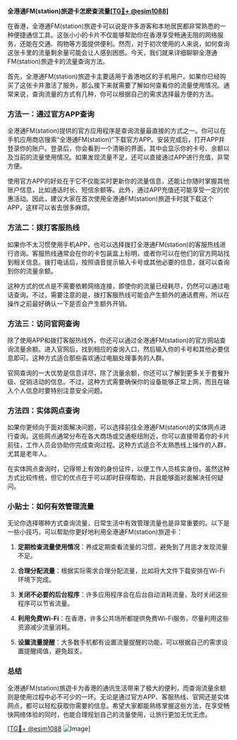 **全港通FM(station)旅遊卡怎麽查流量[[TG💪+ @esim1088](https://t.me/s/esim1088)]**

在香港，全港通FM(station)旅遊卡可以说是许多游客和本地居民都非常熟悉的一种便捷通信工具。这张小小的卡片不仅能够帮助你在香港享受畅通无阻的网络服务，还能在交通、购物等方面提供便利。然而，对于初次使用的人来说，如何查询这张卡里的流量剩余量可能会让人感到困惑。今天，我们就来详细聊聊全港通FM(station)旅遊卡的流量查询方法。

首先，全港通FM(station)旅遊卡主要适用于香港地区的手机用户。如果你已经购买了这张卡并激活了服务，那么接下来就需要了解如何查看你的流量使用情况。通常来说，查询流量的方式有几种，你可以根据自己的需求选择最方便的方法。

### 方法一：通过官方APP查询

全港通FM(station)提供的官方应用程序是查询流量最直接的方式之一。你可以在手机应用商店搜索“全港通FM(station)”下载官方APP。安装完成后，打开APP并登录你的账户。登录后，你会看到一个清晰的界面，其中会显示你的卡号、余额以及当前的流量使用情况。如果发现流量不足，还可以直接通过APP进行充值，非常方便。

使用官方APP的好处在于它不仅能实时更新你的流量信息，还能让你随时掌握其他账户信息，比如通话时长、短信余额等。此外，通过APP充值还可能享受一定的优惠活动。因此，建议大家在首次使用全港通FM(station)旅遊卡时就下载这个APP，这样可以省去很多麻烦。

### 方法二：拨打客服热线

如果你不太习惯使用手机APP，也可以选择拨打全港通FM(station)的客服热线进行咨询。客服热线通常会在你的卡包装盒上标明，或者你可以在他们的官方网站找到相关信息。拨打电话后，按照语音提示输入卡号或其他必要的信息，就可以查询到你的流量余额。

这种方式的优点是不需要依赖网络连接，即使你的流量已经耗尽，仍然可以通过电话查询。不过，需要注意的是，拨打客服热线可能会产生额外的通话费用，所以在操作之前最好确认一下是否会产生额外开销。

### 方法三：访问官网查询

除了使用APP和拨打客服热线外，你还可以通过全港通FM(station)的官方网站查询流量余额。进入官网后，找到相应的查询入口，然后输入你的卡号和其他必要信息即可。这种方式适合那些喜欢通过电脑处理事务的人群。

官网查询的一大优势是信息详尽，除了流量余额，你还可以了解到更多关于套餐升级、促销活动的信息。不过，这种方式需要确保你的设备能够正常上网，而且在输入个人信息时要特别注意安全问题。

### 方法四：实体网点查询

如果你更倾向于面对面解决问题，可以选择前往全港通FM(station)的实体网点进行查询。这些网点通常分布在各大商场或交通枢纽附近，你可以直接带着你的卡片前往，工作人员会协助你完成查询过程。这种方式适合不太熟悉线上操作的人群，尤其是老年人。

在实体网点查询时，记得带上有效的身份证件，以便工作人员核实身份。虽然这种方式比较传统，但它的优点在于可以即时获得帮助，并且能够面对面解决任何疑问。

### 小贴士：如何有效管理流量

无论你选择哪种方式查询流量，日常生活中有效管理流量也是非常重要的。以下是一些小技巧，可以帮助你更好地利用全港通FM(station)旅遊卡：

1. **定期检查流量使用情况**：养成定期查看流量的习惯，避免到了月底才发现流量不足。
   
2. **合理分配流量**：根据实际需求合理分配流量，比如将大文件下载安排在Wi-Fi环境下完成。

3. **关闭不必要的后台程序**：许多应用程序会在后台自动消耗流量，及时关闭这些程序可以节省流量。

4. **利用免费Wi-Fi**：在香港，许多公共场所都提供免费Wi-Fi服务，尽量利用这些资源减少流量消耗。

5. **设置流量提醒**：大多数手机都有设置流量提醒的功能，可以根据自己的需求设置提醒阈值，避免超支。

### 总结

全港通FM(station)旅遊卡为香港的通讯生活带来了极大的便利，而查询流量余额则是使用过程中必不可少的一环。无论是通过官方APP、客服热线、官网还是实体网点，都可以轻松获取你需要的信息。希望大家都能熟练掌握这些方法，在享受畅快网络体验的同时，也能合理规划自己的流量使用，让旅行更加无忧无虑。

[[TG💪+ @esim1088](https://t.me/s/esim1088) ![Image](https://i.postimg.cc/4NQfJmqS/Snipaste-2025-05-13-00-14-12.png)]